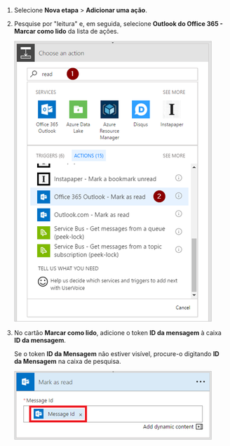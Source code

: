 1. Selecione **Nova etapa** > **Adicionar uma ação**.
2. Pesquise por "leitura" e, em seguida, selecione **Outlook do Office 365 - Marcar como lido** da lista de ações.
   
    ![Marcar como lido](media/email-triggers/email-triggers-5.png)
3. No cartão **Marcar como lido**, adicione o token **ID da mensagem** à caixa **ID da mensagem**.
   
     Se o token **ID da Mensagem** não estiver visível, procure-o digitando **ID da Mensagem** na caixa de pesquisa.
   
    ![ID da mensagem](media/email-triggers/email-triggers-6.png)

